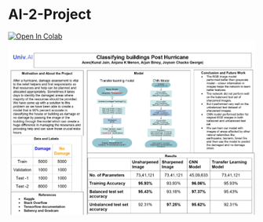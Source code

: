 
# AI-2-Project
[![Open In Colab](https://colab.research.google.com/assets/colab-badge.svg)](https://colab.research.google.com/drive/1SiMCoVD5n9YuhmzgMx45QjSqZb9k89D5?usp=sharing)
![project poster](Poster1.jpg)
